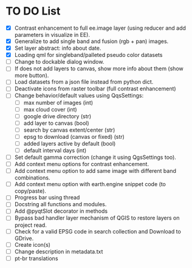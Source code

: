 # TO DO List

- [x] Contrast enhancement to full ee.image layer (using reducer and add parameters in visualize in EE).
- [x] Generalize to add single band and fusion (rgb + pan) images.
- [x] Set layer abstract: info about date.
- [x] Loading qml for singleband/palleted pseudo color datasets
- [ ] Change to dockable dialog window.
- [ ] If does not add layers to canvas, show more info about them (show more button).
- [ ] Load datasets from a json file instead from python dict.
- [ ] Deactivate icons from raster toolbar (full contrast enhancement)
- [ ] Change behavior/default values using QqsSettings: 
    - [ ] max number of images (int)
    - [ ] max cloud cover (int) 
    - [ ] google drive directory (str)
    - [ ] add layer to canvas (bool)
    - [ ] search by canvas extent/center (str)
    - [ ] epsg to download (canvas or fixed) (str)
    - [ ] added layers active by default (bool)
    - [ ] default interval days (int)
- [ ] Set default gamma correction (change it using QgsSettings too).
- [ ] Add context menu options for contrast enhancement.
- [ ] Add context menu option to add same image with different band combinations.
- [ ] Add context menu option with earth.engine snippet code (to copy/paste).
- [ ] Progress bar using thread
- [ ] Docstring all functions and modules.
- [ ] Add @pyqtSlot decorator in methods
- [ ] Bypass bad handler layer mechanism of QGIS to restore layers on project read.
- [ ] Check for a valid EPSG code in search collection and Download to GDrive.
- [ ] Create icon(s)
- [ ] Change description in metadata.txt
- [ ] pt-br translations